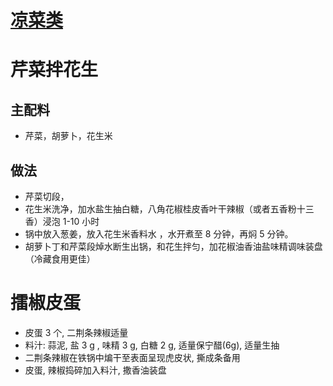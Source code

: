 # [凉菜类](https://github.com/shiyang07ca/shiyang07ca.github.io/issues/8)

# 芹菜拌花生
## 主配料
- 芹菜，胡萝卜，花生米
## 做法
- 芹菜切段，
- 花生米洗净，加水盐生抽白糖，八角花椒桂皮香叶干辣椒（或者五香粉十三香）浸泡 1-10 小时
- 锅中放入葱姜，放入花生米香料水 ，水开煮至 8 分钟，再焖 5 分钟。
- 胡萝卜丁和芹菜段焯水断生出锅，和花生拌匀，加花椒油香油盐味精调味装盘（冷藏食用更佳）


# 擂椒皮蛋

- 皮蛋 3 个, 二荆条辣椒适量
- 料汁:
  蒜泥, 盐 3 g , 味精 3 g, 白糖 2 g, 适量保宁醋(6g), 适量生抽
- 二荆条辣椒在铁锅中煸干至表面呈现虎皮状, 撕成条备用
- 皮蛋, 辣椒捣碎加入料汁, 撒香油装盘